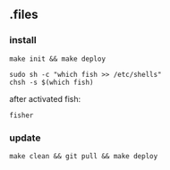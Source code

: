 ## .files

### install

```shell
make init && make deploy
```

```shell
sudo sh -c "which fish >> /etc/shells"
chsh -s $(which fish)
```

after activated fish:

```shell
fisher
```

### update

```shell
make clean && git pull && make deploy
```

